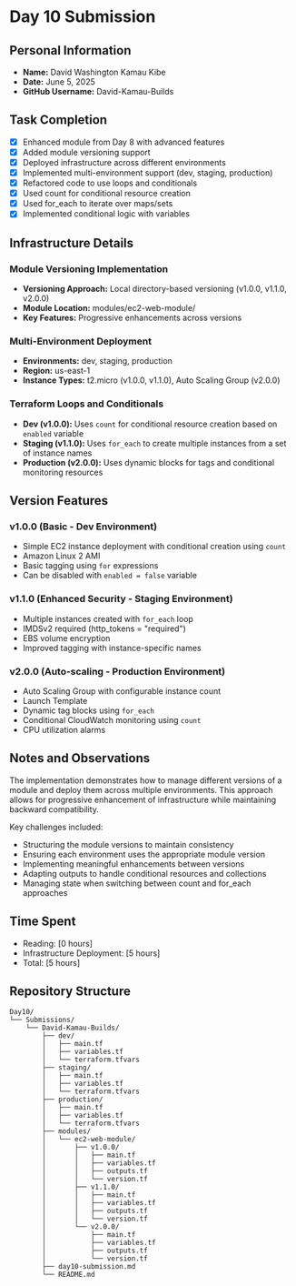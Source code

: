 # Day 10 Submission

## Personal Information

- **Name:** David Washington Kamau Kibe
- **Date:** June 5, 2025
- **GitHub Username:** David-Kamau-Builds

## Task Completion

- [x] Enhanced module from Day 8 with advanced features
- [x] Added module versioning support
- [x] Deployed infrastructure across different environments
- [x] Implemented multi-environment support (dev, staging, production)
- [x] Refactored code to use loops and conditionals
- [x] Used count for conditional resource creation
- [x] Used for_each to iterate over maps/sets
- [x] Implemented conditional logic with variables

## Infrastructure Details

### Module Versioning Implementation

- **Versioning Approach:** Local directory-based versioning (v1.0.0, v1.1.0, v2.0.0)
- **Module Location:** modules/ec2-web-module/
- **Key Features:** Progressive enhancements across versions

### Multi-Environment Deployment

- **Environments:** dev, staging, production
- **Region:** us-east-1
- **Instance Types:** t2.micro (v1.0.0, v1.1.0), Auto Scaling Group (v2.0.0)

### Terraform Loops and Conditionals

- **Dev (v1.0.0):** Uses `count` for conditional resource creation based on `enabled` variable
- **Staging (v1.1.0):** Uses `for_each` to create multiple instances from a set of instance names
- **Production (v2.0.0):** Uses dynamic blocks for tags and conditional monitoring resources

## Version Features

### v1.0.0 (Basic - Dev Environment)

- Simple EC2 instance deployment with conditional creation using `count`
- Amazon Linux 2 AMI
- Basic tagging using `for` expressions
- Can be disabled with `enabled = false` variable

### v1.1.0 (Enhanced Security - Staging Environment)

- Multiple instances created with `for_each` loop
- IMDSv2 required (http_tokens = "required")
- EBS volume encryption
- Improved tagging with instance-specific names

### v2.0.0 (Auto-scaling - Production Environment)

- Auto Scaling Group with configurable instance count
- Launch Template
- Dynamic tag blocks using `for_each`
- Conditional CloudWatch monitoring using `count`
- CPU utilization alarms

## Notes and Observations

The implementation demonstrates how to manage different versions of a module and deploy them across multiple environments. This approach allows for progressive enhancement of infrastructure while maintaining backward compatibility.

Key challenges included:

- Structuring the module versions to maintain consistency
- Ensuring each environment uses the appropriate module version
- Implementing meaningful enhancements between versions
- Adapting outputs to handle conditional resources and collections
- Managing state when switching between count and for_each approaches

## Time Spent

- Reading: [0 hours]
- Infrastructure Deployment: [5 hours]
- Total: [5 hours]

## Repository Structure

```
Day10/
└── Submissions/
    └── David-Kamau-Builds/
        ├── dev/
        │   ├── main.tf
        │   ├── variables.tf
        │   └── terraform.tfvars
        ├── staging/
        │   ├── main.tf
        │   ├── variables.tf
        │   └── terraform.tfvars
        ├── production/
        │   ├── main.tf
        │   ├── variables.tf
        │   └── terraform.tfvars
        ├── modules/
        │   └── ec2-web-module/
        │       ├── v1.0.0/
        │       │   ├── main.tf
        │       │   ├── variables.tf
        │       │   ├── outputs.tf
        │       │   └── version.tf
        │       ├── v1.1.0/
        │       │   ├── main.tf
        │       │   ├── variables.tf
        │       │   ├── outputs.tf
        │       │   └── version.tf
        │       └── v2.0.0/
        │           ├── main.tf
        │           ├── variables.tf
        │           ├── outputs.tf
        │           └── version.tf
        ├── day10-submission.md
        └── README.md
```
